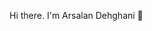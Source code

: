  Hi there. I'm Arsalan Dehghani 👋

<div class="highlight highlight-source-js position-relative overflow-auto" data-snippet-clipboard-copy-content="const ArsalanDehghani = {
  pronouns: &quot;he&quot; | &quot;man&quot;,
  code: [C#, SQL Server, Python],
  tools: [VS Code],
  architecture: [&quot;C# Windows Application&quot;],

 challenge: &quot;I am learning solidity&quot;
}"><pre>
<!--
**arsalandehghani/arsalandehghani** is a ✨ _special_ ✨ repository because its `README.md` (this file) appears on your GitHub profile.

Here are some ideas to get you started:

- 🔭 I’m currently working on bedc - ICT Office 
- 🌱 I’m currently learning python, Data Science
- 👯 I’m looking to collaborate on ...
- 🤔 I’m looking for help with ...
- 💬 Ask me about C#, SQL Server
- 📫 How to reach me: ...
- 😄 Pronouns: ...
- ⚡ Fun fact: ...
-->
